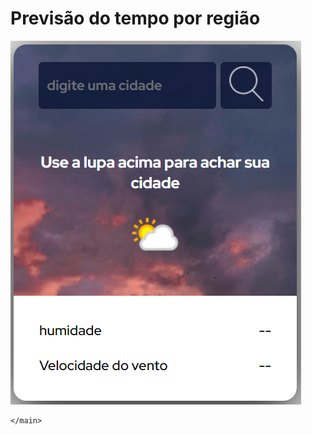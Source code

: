 <!DOCTYPE html>
<html lang="en">
<head>
    <meta charset="UTF-8">
    <meta name="viewport" content="width=device-width, initial-scale=1.0">
    <title>Document</title>
</head>
<body>
    <main>
        <h1>Previsão do tempo por região</h1>
        <img src="./IMGs/Captura de tela 2023-11-25 010207.png" alt="">
        
    </main>
</body>
</html>
